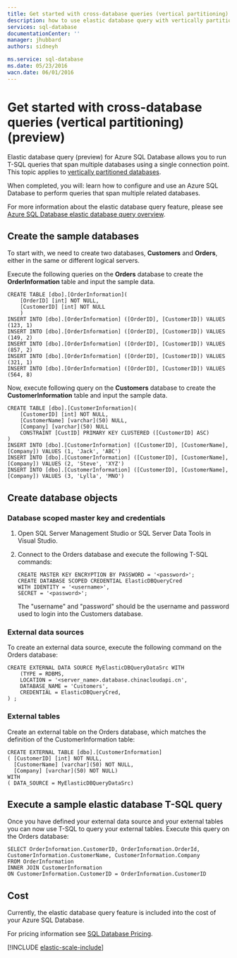 ```yaml
---
title: Get started with cross-database queries (vertical partitioning) | Azure
description: how to use elastic database query with vertically partitioned databases
services: sql-database
documentationCenter: ''
manager: jhubbard
authors: sidneyh

ms.service: sql-database
ms.date: 05/23/2016
wacn.date: 06/01/2016
---
```


# Get started with cross-database queries (vertical partitioning) (preview)

Elastic database query (preview) for Azure SQL Database allows you to run T-SQL queries that span multiple databases using a single connection point. This topic applies to [vertically partitioned databases](./sql-database-elastic-query-vertical-partitioning.md).  

When completed, you will: learn how to configure and use an Azure SQL Database to perform queries that span multiple related databases. 

For more information about the elastic database query feature, please see  [Azure SQL Database elastic database query overview](./sql-database-elastic-query-overview.md). 

## Create the sample databases

To start with, we need to create two databases, **Customers** and **Orders**, either in the same or different logical servers.   

Execute the following queries on the **Orders** database to create the **OrderInformation** table and input the sample data. 

```
CREATE TABLE [dbo].[OrderInformation]( 
    [OrderID] [int] NOT NULL, 
    [CustomerID] [int] NOT NULL 
    ) 
INSERT INTO [dbo].[OrderInformation] ([OrderID], [CustomerID]) VALUES (123, 1) 
INSERT INTO [dbo].[OrderInformation] ([OrderID], [CustomerID]) VALUES (149, 2) 
INSERT INTO [dbo].[OrderInformation] ([OrderID], [CustomerID]) VALUES (857, 2) 
INSERT INTO [dbo].[OrderInformation] ([OrderID], [CustomerID]) VALUES (321, 1) 
INSERT INTO [dbo].[OrderInformation] ([OrderID], [CustomerID]) VALUES (564, 8) 
```

Now, execute following query on the **Customers** database to create the **CustomerInformation** table and input the sample data. 

```
CREATE TABLE [dbo].[CustomerInformation]( 
    [CustomerID] [int] NOT NULL, 
    [CustomerName] [varchar](50) NULL, 
    [Company] [varchar](50) NULL 
    CONSTRAINT [CustID] PRIMARY KEY CLUSTERED ([CustomerID] ASC) 
) 
INSERT INTO [dbo].[CustomerInformation] ([CustomerID], [CustomerName], [Company]) VALUES (1, 'Jack', 'ABC') 
INSERT INTO [dbo].[CustomerInformation] ([CustomerID], [CustomerName], [Company]) VALUES (2, 'Steve', 'XYZ') 
INSERT INTO [dbo].[CustomerInformation] ([CustomerID], [CustomerName], [Company]) VALUES (3, 'Lylla', 'MNO') 
```

## Create database objects
### Database scoped master key and credentials

1. Open SQL Server Management Studio or SQL Server Data Tools in Visual Studio.
2. Connect to the Orders database and execute the following T-SQL commands:

    ```
    CREATE MASTER KEY ENCRYPTION BY PASSWORD = '<password>'; 
    CREATE DATABASE SCOPED CREDENTIAL ElasticDBQueryCred 
    WITH IDENTITY = '<username>', 
    SECRET = '<password>';  
    ```

    The "username" and "password" should be the username and password used to login into the Customers database.

### External data sources
To create an external data source, execute the following command on the Orders database: 

```
CREATE EXTERNAL DATA SOURCE MyElasticDBQueryDataSrc WITH 
    (TYPE = RDBMS, 
    LOCATION = '<server_name>.database.chinacloudapi.cn', 
    DATABASE_NAME = 'Customers', 
    CREDENTIAL = ElasticDBQueryCred, 
) ;
```

### External tables
Create an external table on the Orders database, which matches the definition of the CustomerInformation table:

```
CREATE EXTERNAL TABLE [dbo].[CustomerInformation] 
( [CustomerID] [int] NOT NULL, 
  [CustomerName] [varchar](50) NOT NULL, 
  [Company] [varchar](50) NOT NULL) 
WITH 
( DATA_SOURCE = MyElasticDBQueryDataSrc) 
```

## Execute a sample elastic database T-SQL query

Once you have defined your external data source and your external tables you can now use T-SQL to query your external tables. Execute this query on the Orders database: 

```
SELECT OrderInformation.CustomerID, OrderInformation.OrderId, CustomerInformation.CustomerName, CustomerInformation.Company 
FROM OrderInformation 
INNER JOIN CustomerInformation 
ON CustomerInformation.CustomerID = OrderInformation.CustomerID 
```

## Cost

Currently, the elastic database query feature is included into the cost of your Azure SQL Database.  

For pricing information see [SQL Database Pricing](https://www.azure.cn/pricing/details/sql-database). 

[!INCLUDE [elastic-scale-include](../../includes/elastic-scale-include.md)]

<!--Image references-->

<!--anchors-->